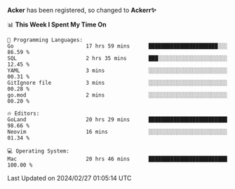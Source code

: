 **Acker** has been registered, so changed to **Ackerr✨**

<!--START_SECTION:waka-->
📊 **This Week I Spent My Time On** 

```text
💬 Programming Languages: 
Go                       17 hrs 59 mins      ██████████████████████░░░   86.59 % 
SQL                      2 hrs 35 mins       ███░░░░░░░░░░░░░░░░░░░░░░   12.45 % 
YAML                     3 mins              ░░░░░░░░░░░░░░░░░░░░░░░░░   00.31 % 
GitIgnore file           3 mins              ░░░░░░░░░░░░░░░░░░░░░░░░░   00.28 % 
go.mod                   2 mins              ░░░░░░░░░░░░░░░░░░░░░░░░░   00.20 % 

🔥 Editors: 
GoLand                   20 hrs 29 mins      █████████████████████████   98.66 % 
Neovim                   16 mins             ░░░░░░░░░░░░░░░░░░░░░░░░░   01.34 % 

💻 Operating System: 
Mac                      20 hrs 46 mins      █████████████████████████   100.00 % 
```


 Last Updated on 2024/02/27 01:05:14 UTC
<!--END_SECTION:waka-->
